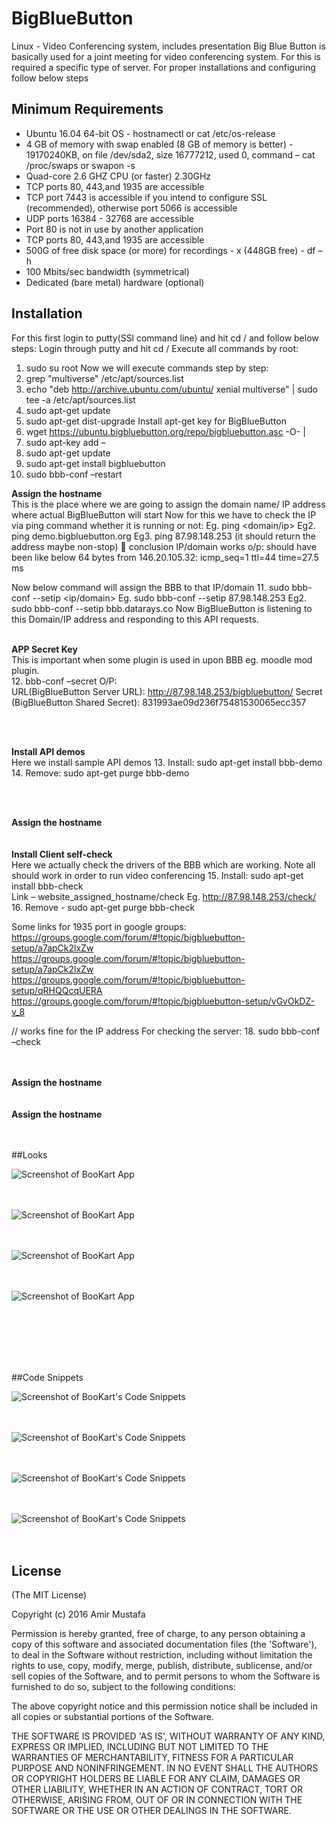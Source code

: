# BigBlueButton
Linux - Video Conferencing system, includes presentation
Big Blue Button is basically used for a joint meeting for video conferencing system. For this is required a specific type of server. For proper installations and configuring follow below steps


## Minimum Requirements
- Ubuntu 16.04 64-bit OS   	- hostnamectl or cat /etc/os-release
- 4 GB of memory with swap enabled (8 GB of memory is better) - 19170240KB,  on file /dev/sda2, size 16777212, used 0, command – cat /proc/swaps or swapon -s
- Quad-core 2.6 GHZ CPU (or faster)  2.30GHz
- TCP ports 80, 443,and 1935 are accessible
- TCP port 7443 is accessible if you intend to configure SSL (recommended), otherwise port 5066 is accessible
- UDP ports 16384 - 32768 are accessible
- Port 80 is not in use by another application
- TCP ports 80, 443,and 1935 are accessible
- 500G of free disk space (or more) for recordings     - x (448GB free)      - df –h
- 100 Mbits/sec bandwidth (symmetrical)
- Dedicated (bare metal) hardware (optional)

## Installation

For this first login to putty(SSl command line) and hit cd / and follow below steps:
Login through putty and hit cd /
Execute all commands by root:
1.	sudo su root 
Now we will execute commands step by step:
2. grep "multiverse" /etc/apt/sources.list
3. echo "deb http://archive.ubuntu.com/ubuntu/ xenial multiverse" | sudo tee -a /etc/apt/sources.list
4. sudo apt-get update
5. sudo apt-get dist-upgrade
   Install apt-get key for BigBlueButton
6. wget https://ubuntu.bigbluebutton.org/repo/bigbluebutton.asc -O- |
7. sudo apt-key add –
8. sudo apt-get update
9. sudo apt-get install bigbluebutton
10. sudo bbb-conf –restart

<b>Assign the hostname</b><br>
This is the place where we are going to assign the domain name/ IP address where actual BigBlueButton will start
Now for this we have to check the IP via ping command whether it is running or not:
Eg. ping <domain/ip>
Eg2. ping demo.bigbluebutton.org
Eg3. ping 87.98.148.253 (it should return the address maybe non-stop)  conclusion           IP/domain works 
o/p: should have been like below
64 bytes from 146.20.105.32: icmp_seq=1 ttl=44 time=27.5 ms

Now below command will assign the BBB to that IP/domain
11. sudo bbb-conf --setip <ip/domain>
Eg. sudo bbb-conf --setip 87.98.148.253
Eg2. sudo bbb-conf --setip bbb.datarays.co
Now BigBlueButton is listening to this Domain/IP address and responding to this API requests.
<br><br>

<b>APP Secret Key</b><br>
This is important when some plugin is used in upon BBB eg. moodle mod plugin.<br>
12.	bbb-conf –secret
O/P:<br>
URL(BigBlueButton Server URL): http://87.98.148.253/bigbluebutton/
Secret (BigBlueButton Shared Secret):  831993ae09d236f75481530065ecc357

<br><br>

<b>Install API demos</b><br>
Here we install sample API demos
13. Install: sudo apt-get install bbb-demo
14. Remove: sudo apt-get purge bbb-demo

<br><br>

<b>Assign the hostname</b><br>
<br><br>
<b>Install Client self-check</b><br>
Here we actually check the drivers of the BBB which are working. Note all should work in order to run video conferencing
15. Install: sudo apt-get install bbb-check
<br>
Link – website_assigned_hostname/check
Eg. http://87.98.148.253/check/
16. Remove - sudo apt-get purge bbb-check

Some links for 1935 port in google groups:
https://groups.google.com/forum/#!topic/bigbluebutton-setup/a7apCk2lxZw 
https://groups.google.com/forum/#!topic/bigbluebutton-setup/a7apCk2lxZw
https://groups.google.com/forum/#!topic/bigbluebutton-setup/qRHQQcqUERA
https://groups.google.com/forum/#!topic/bigbluebutton-setup/vGvOkDZ-v_8 

// works fine for the IP address
For checking the server:
18. sudo bbb-conf –check

<br><br>
<b>Assign the hostname</b><br>
<br><br>
<b>Assign the hostname</b><br>
<br><br>

##Looks

![Screenshot of BooKart App](https://cloud.githubusercontent.com/assets/15896579/21071612/ce307c80-becb-11e6-9ea7-8464aef1e85d.PNG?raw=true "Screenshot of BooKart App")
<br/><br/><br/>

![Screenshot of BooKart App](https://cloud.githubusercontent.com/assets/15896579/21071613/ce5827a8-becb-11e6-9109-de309d5c130f.PNG?raw=true "Screenshot of BooKart App")
<br/><br/><br/>

![Screenshot of BooKart App](https://cloud.githubusercontent.com/assets/15896579/21071614/ce5f526c-becb-11e6-8da8-53a898fd4077.PNG?raw=true "Screenshot of BooKart App")
<br/><br/><br/>

![Screenshot of BooKart App](https://cloud.githubusercontent.com/assets/15896579/21071607/ce23a2a8-becb-11e6-84e5-a55334f3f57e.PNG?raw=true "Screenshot of BooKart App")
<br/><br/><br/>

<br/><br/><br/>

##Code Snippets

![Screenshot of BooKart's Code Snippets](https://cloud.githubusercontent.com/assets/15896579/21071608/ce2abd40-becb-11e6-8218-9bc9667be456.png?raw=true "Screenshot of BooKart's Code Snippets")
<br/><br/><br/>

![Screenshot of BooKart's Code Snippets](https://cloud.githubusercontent.com/assets/15896579/21071609/ce2b6a74-becb-11e6-8159-01a23072f41c.png?raw=true "Screenshot of BooKart's Code Snippets")
<br/><br/><br/>

![Screenshot of BooKart's Code Snippets](https://cloud.githubusercontent.com/assets/15896579/21071610/ce2c1ef6-becb-11e6-9272-fa44bfa3e5d5.png?raw=true "Screenshot of BooKart's Code Snippets")
<br/><br/><br/>

![Screenshot of BooKart's Code Snippets](https://cloud.githubusercontent.com/assets/15896579/21071611/ce2ce44e-becb-11e6-9850-348cfe9e7144.png?raw=true "Screenshot of BooKart's Code Snippets")
<br/><br/><br/>

## License

(The MIT License)

Copyright (c) 2016 Amir Mustafa

Permission is hereby granted, free of charge, to any person obtaining
a copy of this software and associated documentation files (the
'Software'), to deal in the Software without restriction, including
without limitation the rights to use, copy, modify, merge, publish,
distribute, sublicense, and/or sell copies of the Software, and to
permit persons to whom the Software is furnished to do so, subject to
the following conditions:

The above copyright notice and this permission notice shall be
included in all copies or substantial portions of the Software.

THE SOFTWARE IS PROVIDED 'AS IS', WITHOUT WARRANTY OF ANY KIND,
EXPRESS OR IMPLIED, INCLUDING BUT NOT LIMITED TO THE WARRANTIES OF
MERCHANTABILITY, FITNESS FOR A PARTICULAR PURPOSE AND NONINFRINGEMENT.
IN NO EVENT SHALL THE AUTHORS OR COPYRIGHT HOLDERS BE LIABLE FOR ANY
CLAIM, DAMAGES OR OTHER LIABILITY, WHETHER IN AN ACTION OF CONTRACT,
TORT OR OTHERWISE, ARISING FROM, OUT OF OR IN CONNECTION WITH THE
SOFTWARE OR THE USE OR OTHER DEALINGS IN THE SOFTWARE.


